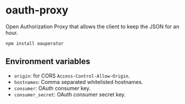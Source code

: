 # oauth-proxy

Open Authorization Proxy that allows the client to keep the JSON for an hour.

    npm install oauperator

## Environment variables

- `origin`: for CORS `Access-Control-Allow-Origin`.
- `hostnames`: Comma separated whitelisted hostnames.
- `consumer`: OAuth consumer key.
- `consumer_secret`: OAuth consumer secret key.
